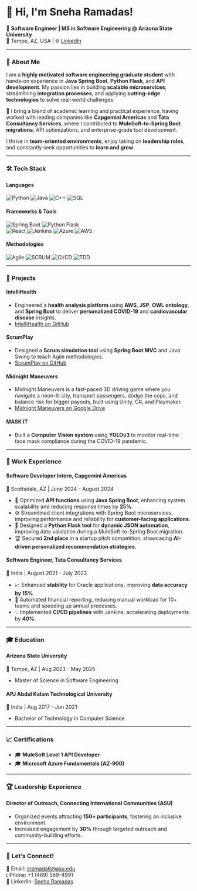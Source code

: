 # 👋 **Hi, I'm Sneha Ramadas!**

🌟 **Software Engineer | MS in Software Engineering @ Arizona State University**  
📍 Tempe, AZ, USA | 🌐 [LinkedIn](https://www.linkedin.com/in/sneha-ramadas)

---

### 🌱 **About Me**
I am a **highly motivated software engineering graduate student** with hands-on experience in **Java Spring Boot**, **Python Flask**, and **API development**. My passion lies in building **scalable microservices**, streamlining **integration processes**, and applying **cutting-edge technologies** to solve real-world challenges.  

🔧 I bring a blend of academic learning and practical experience, having worked with leading companies like **Capgemini Americas** and **Tata Consultancy Services**, where I contributed to **MuleSoft-to-Spring Boot migrations**, API optimizations, and enterprise-grade tool development.

I thrive in **team-oriented environments**, enjoy taking on **leadership roles**, and constantly seek opportunities to **learn and grow**.

---

### 🛠️ **Tech Stack**
#### **Languages**
![Python](https://img.shields.io/badge/-Python-3776AB?logo=python&logoColor=white) ![Java](https://img.shields.io/badge/-Java-007396?logo=java&logoColor=white) ![C++](https://img.shields.io/badge/-C++-00599C?logo=cplusplus&logoColor=white)  ![SQL](https://img.shields.io/badge/-SQL-003B57?logo=postgresql&logoColor=white)

#### **Frameworks & Tools**
![Spring Boot](https://img.shields.io/badge/-Spring%20Boot-6DB33F?logo=springboot&logoColor=white)  ![Python Flask](https://img.shields.io/badge/-Flask-000000?logo=flask&logoColor=white)  
![React](https://img.shields.io/badge/-React-61DAFB?logo=react&logoColor=black)  ![Jenkins](https://img.shields.io/badge/-Jenkins-D24939?logo=jenkins&logoColor=white)  ![Azure](https://img.shields.io/badge/-Azure-0078D4?logo=microsoftazure&logoColor=white)  ![AWS](https://img.shields.io/badge/-AWS-232F3E?logo=amazonaws&logoColor=white)

#### **Methodologies**
![Agile](https://img.shields.io/badge/-Agile-29A3EF?logo=agile&logoColor=white)  ![SCRUM](https://img.shields.io/badge/-SCRUM-FF5C2C?logo=scrum&logoColor=white)  ![CI/CD](https://img.shields.io/badge/-CI/CD-2E8B57?logo=githubactions&logoColor=white)  ![TDD](https://img.shields.io/badge/-TDD-F05032?logo=testinglibrary&logoColor=white)  

---
### 🌟 **Projects**

#### **IntelliHealth**
- Engineered a **health analysis platform** using **AWS**, **JSP**, **OWL ontology**, and **Spring Boot** to deliver **personalized COVID-19** and **cardiovascular disease** insights.
- [IntelliHealth on GitHub](https://github.com/sneharamadas/sneharamadas6/tree/intellihealth)

#### **ScrumPlay**
- Designed a **Scrum simulation tool** using **Spring Boot MVC** and Java Swing to teach Agile methodologies.
- [ScrumPlay on GitHub](https://github.com/sneharamadas/scrumplay)
  
#### **Midnight Maneuvers**
- Midnight Maneuvers is a fast-paced 3D driving game where you navigate a neon-lit city, transport passengers, dodge the cops, and balance risk for bigger payouts, built using Unity, C#, and Playmaker.
- [Midnight Maneuvers on Google Drive](https://drive.google.com/file/d/1hVot7QAT8x_zETJr_PcgH1upPf-rbaHE/view?usp=sharing)

#### **MASK IT**
- Built a **Computer Vision system** using **YOLOv3** to monitor real-time face mask compliance during the COVID-19 pandemic.
  
---
### 💼 **Work Experience**

#### **Software Developer Intern, Capgemini Americas**  
📍 Scottsdale, AZ | June 2024 - August 2024  
- 🚀 Optimized **API functions** using **Java Spring Boot**, enhancing system scalability and reducing response times by **25%**.  
- ⚙️ Streamlined client integrations with Spring Boot microservices, improving performance and reliability for **customer-facing applications**.  
- 🤖 Designed a **Python Flask tool** for **dynamic JSON automation**, improving data validation during a MuleSoft-to-Spring Boot migration.  
- 🏆 Secured **2nd place** in a startup pitch competition, showcasing **AI-driven personalized recommendation strategies**.

#### **Software Engineer, Tata Consultancy Services**  
📍 India | August 2021 - July 2023  
- 📈 Enhanced **stability** for Oracle applications, improving **data accuracy by 15%**.  
- 🔄 Automated financial reporting, reducing manual workload for 10+ teams and speeding up annual processes.  
- 💡 Implemented **CI/CD pipelines** with Jenkins, accelerating deployments by **40%**.

---

### 🎓 **Education**
#### **Arizona State University**  
📍 Tempe, AZ | Aug 2023 - May 2025  
- Master of Science in Software Engineering  

#### **APJ Abdul Kalam Technological University**  
📍 India | Aug 2017 - Jun 2021  
- Bachelor of Technology in Computer Science  

---

### 📈 **Certifications**
- 🎓 **MuleSoft Level 1 API Developer**  
- 🎓 **Microsoft Azure Fundamentals (AZ-900)**  

---

### 🏆 **Leadership Experience**
#### **Director of Outreach, Connecting International Communities (ASU)**  
- Organized events attracting **150+ participants**, fostering an inclusive environment.  
- Increased engagement by **30%** through targeted outreach and community-building efforts.

---

### 🔗 **Let’s Connect!**
📧 Email: [sramada6@asu.edu](mailto:sramada6@asu.edu)  
📞 Phone: +1 (469) 569-4991  
💼 LinkedIn: [Sneha Ramadas](https://www.linkedin.com/in/sneha-ramadas)  
